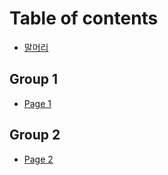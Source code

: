 # Table of contents

* [말머리](README.md)

## Group 1

* [Page 1](<README (1).md>)

## Group 2

* [Page 2](group-2/page-2.md)
